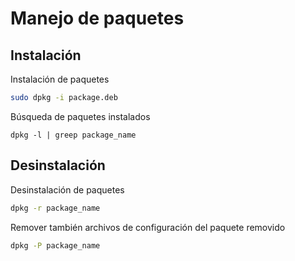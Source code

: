 # Manejo de paquetes

## Instalación

Instalación de paquetes

```bash
sudo dpkg -i package.deb
```

Búsqueda de paquetes instalados

```
dpkg -l | greep package_name

```

## Desinstalación

Desinstalación de paquetes

```bash
dpkg -r package_name
```

Remover también archivos de configuración del paquete removido

```bash
dpkg -P package_name
```
